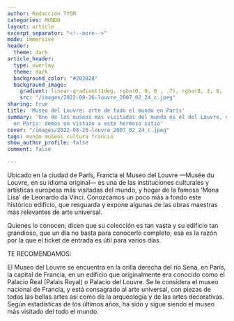 ```yaml
---
author: Redacción TYSM
categories: MUNDO
layout: article
excerpt_separator: "<!--more-->"
mode: immersive
header:
  theme: dark
article_header:
  type: overlay
  theme: dark
  background_color: "#203028"
  background_image:
    gradient: linear-gradient(1deg, rgba(0, 0, 0 , .7), rgba(8, 3, 8, .9))
    src: "/images/2022-08-26-louvre_2007_02_24_c.jpeg"
sharing: true
title: 'Museo del Louvre: arte de todo el mundo en París'
summary: 'Uno de los museos más visitados del mundo es el del Louvre, que se encuentra
  en París: demos un vistazo a este hermoso sitio'
cover: "/images/2022-08-26-louvre_2007_02_24_c.jpeg"
tags: mundo museos cultura francia
show_author_profile: false
comment: false

---
```

Ubicado en la ciudad de París, Francia el Museo del Louvre —Musée du Louvre, en su idioma original— es una de las instituciones culturales y artísticas europeas más visitadas del mundo, y hogar de la famosa 'Mona Lisa' de Leonardo da Vinci. Conozcamos un poco más a fondo este histórico edificio, que resguarda y expone algunas de las obras maestras más relevantes de arte universal.

Quienes lo conocen, dicen que su colección es tan vasta y su edificio tan grandioso, que un día no basta para conocerlo completo; esa es la razón por la que el ticket de entrada es útil para varios días.

TE RECOMENDAMOS: 

El Museo del Louvre se encuentra en la orilla derecha del río Sena, en París, la capital de Francia, en un edificio que originalmente era conocido como el Palacio Real (Palais Royal) o Palacio del Louvre. Se le considera el museo nacional de Francia, y está consagrado al arte universal, con piezas de todas las bellas artes así como de la arqueología y de las artes decorativas. Según estadísticas de los últimos años, ha sido y sigue siendo el museo más visitado del todo el mundo.